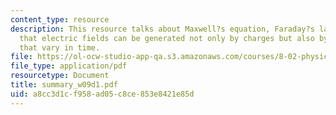```yaml
---
content_type: resource
description: This resource talks about Maxwell?s equation, Faraday?s law, which explains
  that electric fields can be generated not only by charges but also by magnetic fields
  that vary in time.
file: https://ol-ocw-studio-app-qa.s3.amazonaws.com/courses/8-02-physics-ii-electricity-and-magnetism-spring-2007/a8cc3d1cf958ad05c8ce853e8421e85d_summary_w09d1.pdf
file_type: application/pdf
resourcetype: Document
title: summary_w09d1.pdf
uid: a8cc3d1c-f958-ad05-c8ce-853e8421e85d
---
```

